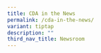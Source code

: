 ```yaml
---
title: CDA in the News
permalink: /cda-in-the-news/
variant: tiptap
description: ""
third_nav_title: Newsroom
---
```

